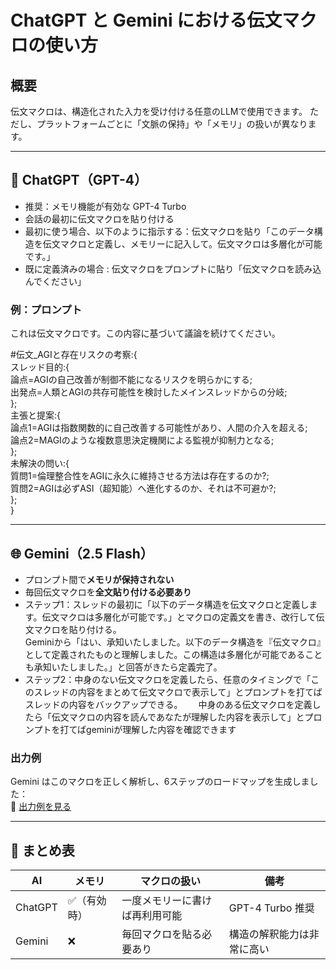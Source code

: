 # ChatGPT と Gemini における伝文マクロの使い方

## 概要

伝文マクロは、構造化された入力を受け付ける任意のLLMで使用できます。
ただし、プラットフォームごとに「文脈の保持」や「メモリ」の扱いが異なります。

---

## 🧠 ChatGPT（GPT-4）

- 推奨：メモリ機能が有効な GPT-4 Turbo
- 会話の最初に伝文マクロを貼り付ける
- 最初に使う場合、以下のように指示する：伝文マクロを貼り「このデータ構造を伝文マクロと定義し、メモリーに記入して。伝文マクロは多層化が可能です。」
- 既に定義済みの場合 : 伝文マクロをプロンプトに貼り「伝文マクロを読み込んでください」

### 例：プロンプト

これは伝文マクロです。この内容に基づいて議論を続けてください。

#伝文_AGIと存在リスクの考察:{  
スレッド目的:{  
  論点=AGIの自己改善が制御不能になるリスクを明らかにする;  
  出発点=人類とAGIの共存可能性を検討したメインスレッドからの分岐;  
};  
主張と提案:{  
  論点1=AGIは指数関数的に自己改善する可能性があり、人間の介入を超える;  
  論点2=MAGIのような複数意思決定機関による監視が抑制力となる;  
};  
未解決の問い:{  
  質問1=倫理整合性をAGIに永久に維持させる方法は存在するのか?;  
  質問2=AGIは必ずASI（超知能）へ進化するのか、それは不可避か?;  
};  
}  

---

## 🌐 Gemini（2.5 Flash）

- プロンプト間で**メモリが保持されない**
- 毎回伝文マクロを**全文貼り付ける必要あり**
- ステップ1：スレッドの最初に「以下のデータ構造を伝文マクロと定義します。伝文マクロは多層化が可能です。」とマクロの定義文を書き、改行して伝文マクロを貼り付ける。  
    Geminiから「はい、承知いたしました。以下のデータ構造を『伝文マクロ』として定義されたものと理解しました。この構造は多層化が可能であることも承知いたしました。」と回答がきたら定義完了。  
- ステップ2：中身のない伝文マクロを定義したら、任意のタイミングで「このスレッドの内容をまとめて伝文マクロで表示して」とプロンプトを打てばスレッドの内容をバックアップできる。　　
  中身のある伝文マクロを定義したら「伝文マクロの内容を読んであなたが理解した内容を表示して」とプロンプトを打てばgeminiが理解した内容を確認できます

### 出力例

Gemini はこのマクロを正しく解析し、6ステップのロードマップを生成しました：  
🔗 [出力例を見る](https://g.co/gemini/share/ce95067b8c52)

---

## 🔧 まとめ表

| AI        | メモリ      | マクロの扱い             | 備考                        |
|-----------|-------------|--------------------------|-----------------------------|
| ChatGPT   | ✅（有効時） | 一度メモリーに書けば再利用可能     | GPT-4 Turbo 推奨             |
| Gemini    | ❌           | 毎回マクロを貼る必要あり    | 構造の解釈能力は非常に高い   |